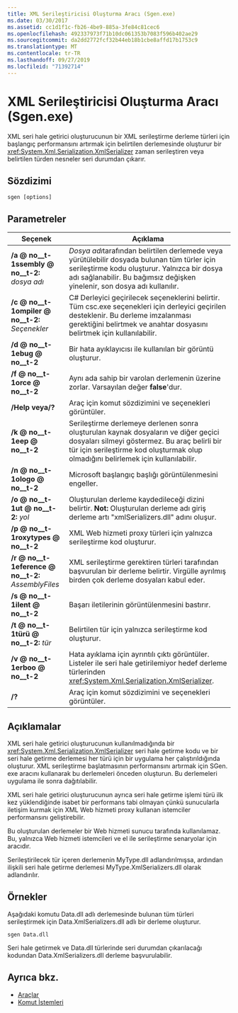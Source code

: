 ```yaml
---
title: XML Serileştiricisi Oluşturma Aracı (Sgen.exe)
ms.date: 03/30/2017
ms.assetid: cc1d1f1c-fb26-4be9-885a-3fe84c81cec6
ms.openlocfilehash: 492337973f71b10dc061353b7083f596b402ae29
ms.sourcegitcommit: da2dd2772fcf32b44eb18b1cbe8affd17b1753c9
ms.translationtype: MT
ms.contentlocale: tr-TR
ms.lasthandoff: 09/27/2019
ms.locfileid: "71392714"
---
```

# <a name="xml-serializer-generator-tool-sgenexe"></a>XML Serileştiricisi Oluşturma Aracı (Sgen.exe)
XML seri hale getirici oluşturucunun bir XML serileştirme derleme türleri için başlangıç performansını artırmak için belirtilen derlemesinde oluşturur bir <xref:System.Xml.Serialization.XmlSerializer> zaman serileştiren veya belirtilen türden nesneler seri durumdan çıkarır.  
  
## <a name="syntax"></a>Sözdizimi  
  
```console  
sgen [options]  
```  
  
## <a name="parameters"></a>Parametreler  
  
|Seçenek|Açıklama|  
|------------|-----------------|  
|**/a @ no__t-1ssembly @ no__t-2:** _dosya adı_|*Dosya adı*tarafından belirtilen derlemede veya yürütülebilir dosyada bulunan tüm türler için serileştirme kodu oluşturur. Yalnızca bir dosya adı sağlanabilir. Bu bağımsız değişken yinelenir, son dosya adı kullanılır.|  
|**/c @ no__t-1ompiler @ no__t-2:** _Seçenekler_|C# Derleyici geçirilecek seçeneklerini belirtir. Tüm csc.exe seçenekleri için derleyici geçirilen desteklenir. Bu derleme imzalanması gerektiğini belirtmek ve anahtar dosyasını belirtmek için kullanılabilir.|  
|**/d @ no__t-1ebug @ no__t-2**|Bir hata ayıklayıcısı ile kullanılan bir görüntü oluşturur.|  
|**/f @ no__t-1orce @ no__t-2**|Aynı ada sahip bir varolan derlemenin üzerine zorlar. Varsayılan değer **false**'dur.|  
|**/Help veya/?**|Araç için komut sözdizimini ve seçenekleri görüntüler.|  
|**/k @ no__t-1eep @ no__t-2**|Serileştirme derlemeye derlenen sonra oluşturulan kaynak dosyaların ve diğer geçici dosyaları silmeyi göstermez. Bu araç belirli bir tür için serileştirme kod oluşturmak olup olmadığını belirlemek için kullanılabilir.|  
|**/n @ no__t-1ologo @ no__t-2**|Microsoft başlangıç başlığı görüntülenmesini engeller.|  
|**/o @ no__t-1ut @ no__t-2:** _yol_|Oluşturulan derleme kaydedileceği dizini belirtir. **Not:**  Oluşturulan derleme adı giriş derleme artı "xmlSerializers.dll" adını oluşur.|  
|**/p @ no__t-1roxytypes @ no__t-2**|XML Web hizmeti proxy türleri için yalnızca serileştirme kod oluşturur.|  
|**/r @ no__t-1eference @ no__t-2:** _AssemblyFiles_|XML serileştirme gerektiren türleri tarafından başvurulan bir derleme belirtir. Virgülle ayrılmış birden çok derleme dosyaları kabul eder.|  
|**/s @ no__t-1ilent @ no__t-2**|Başarı iletilerinin görüntülenmesini bastırır.|  
|**/t @ no__t-1türü @ no__t-2:** _tür_|Belirtilen tür için yalnızca serileştirme kod oluşturur.|  
|**/v @ no__t-1erboo @ no__t-2**|Hata ayıklama için ayrıntılı çıktı görüntüler. Listeler ile seri hale getirilemiyor hedef derleme türlerinden <xref:System.Xml.Serialization.XmlSerializer>.|  
|**/?**|Araç için komut sözdizimini ve seçenekleri görüntüler.|  
  
## <a name="remarks"></a>Açıklamalar  
 XML seri hale getirici oluşturucunun kullanılmadığında bir <xref:System.Xml.Serialization.XmlSerializer> seri hale getirme kodu ve bir seri hale getirme derlemesi her türü için bir uygulama her çalıştırıldığında oluşturur. XML serileştirme başlatmasının performansını artırmak için SGen. exe aracını kullanarak bu derlemeleri önceden oluşturun. Bu derlemeleri uygulama ile sonra dağıtılabilir.  
  
 XML seri hale getirici oluşturucunun ayrıca seri hale getirme işlemi türü ilk kez yüklendiğinde isabet bir performans tabi olmayan çünkü sunucularla iletişim kurmak için XML Web hizmeti proxy kullanan istemciler performansını geliştirebilir.  
  
 Bu oluşturulan derlemeler bir Web hizmeti sunucu tarafında kullanılamaz. Bu, yalnızca Web hizmeti istemcileri ve el ile serileştirme senaryolar için aracıdır.  
  
 Serileştirilecek tür içeren derlemenin MyType.dll adlandırılmışsa, ardından ilişkili seri hale getirme derlemesi MyType.XmlSerializers.dll olarak adlandırılır.  
  
## <a name="examples"></a>Örnekler  
 Aşağıdaki komutu Data.dll adlı derlemesinde bulunan tüm türleri serileştirmek için Data.XmlSerializers.dll adlı bir derleme oluşturur.  
  
```console  
sgen Data.dll   
```  
  
 Seri hale getirmek ve Data.dll türlerinde seri durumdan çıkarılacağı kodundan Data.XmlSerializers.dll derleme başvurulabilir.  
  
## <a name="see-also"></a>Ayrıca bkz.

- [Araçlar](../../../docs/framework/tools/index.md)
- [Komut İstemleri](../../../docs/framework/tools/developer-command-prompt-for-vs.md)
